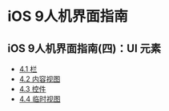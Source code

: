 # iOS 9人机界面指南
## iOS 9人机界面指南(四)：UI 元素
 - [4.1 栏](bar.md)
 - [4.2 内容视图](content-view.md)
 - [4.3 控件](control.md)
 - [4.4 临时视图](temporary-view.md)